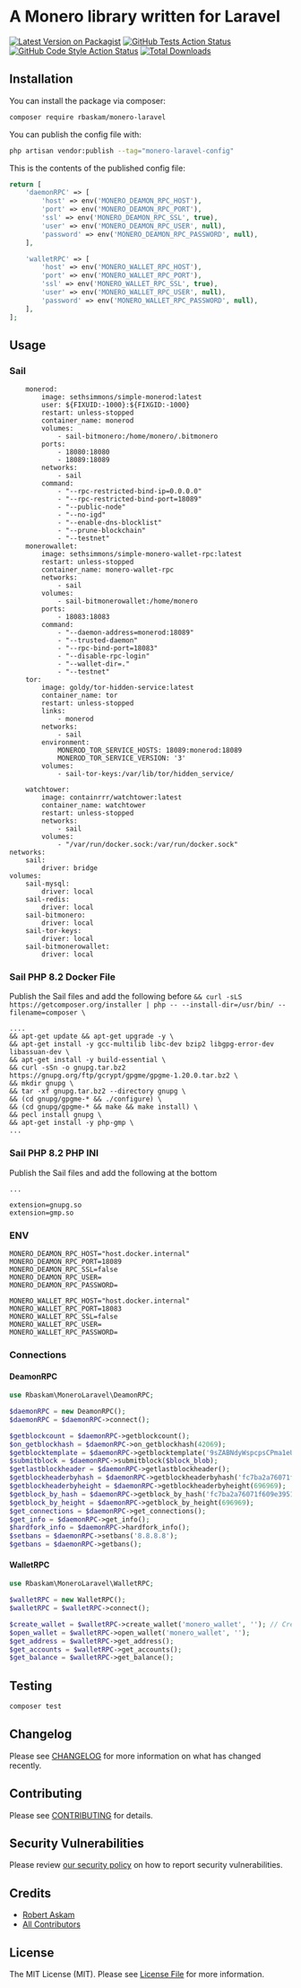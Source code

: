 # A Monero library written for Laravel

[![Latest Version on Packagist](https://img.shields.io/packagist/v/rbaskam/monero-laravel.svg?style=flat-square)](https://packagist.org/packages/rbaskam/monero-laravel)
[![GitHub Tests Action Status](https://img.shields.io/github/actions/workflow/status/rbaskam/monero-laravel/run-tests.yml?branch=main&label=tests&style=flat-square)](https://github.com/rbaskam/monero-laravel/actions?query=workflow%3Arun-tests+branch%3Amain)
[![GitHub Code Style Action Status](https://img.shields.io/github/actions/workflow/status/rbaskam/monero-laravel/fix-php-code-style-issues.yml?branch=main&label=code%20style&style=flat-square)](https://github.com/rbaskam/monero-laravel/actions?query=workflow%3A"Fix+PHP+code+style+issues"+branch%3Amain)
[![Total Downloads](https://img.shields.io/packagist/dt/rbaskam/monero-laravel.svg?style=flat-square)](https://packagist.org/packages/rbaskam/monero-laravel)

## Installation

You can install the package via composer:

```bash
composer require rbaskam/monero-laravel
```

You can publish the config file with:

```bash
php artisan vendor:publish --tag="monero-laravel-config"
```

This is the contents of the published config file:

```php
return [
    'daemonRPC' => [
        'host' => env('MONERO_DEAMON_RPC_HOST'),
        'port' => env('MONERO_DEAMON_RPC_PORT'),
        'ssl' => env('MONERO_DEAMON_RPC_SSL', true),
        'user' => env('MONERO_DEAMON_RPC_USER', null),
        'password' => env('MONERO_DEAMON_RPC_PASSWORD', null),
    ],

    'walletRPC' => [
        'host' => env('MONERO_WALLET_RPC_HOST'),
        'port' => env('MONERO_WALLET_RPC_PORT'),
        'ssl' => env('MONERO_WALLET_RPC_SSL', true),
        'user' => env('MONERO_WALLET_RPC_USER', null),
        'password' => env('MONERO_WALLET_RPC_PASSWORD', null),
    ],
];
```

## Usage

### Sail
```
    monerod:
        image: sethsimmons/simple-monerod:latest
        user: ${FIXUID:-1000}:${FIXGID:-1000}
        restart: unless-stopped
        container_name: monerod
        volumes:
            - sail-bitmonero:/home/monero/.bitmonero
        ports:
            - 18080:18080
            - 18089:18089
        networks:
            - sail
        command:
            - "--rpc-restricted-bind-ip=0.0.0.0"
            - "--rpc-restricted-bind-port=18089"
            - "--public-node"
            - "--no-igd"
            - "--enable-dns-blocklist"
            - "--prune-blockchain"
            - "--testnet"
    monerowallet:
        image: sethsimmons/simple-monero-wallet-rpc:latest
        restart: unless-stopped
        container_name: monero-wallet-rpc
        networks:
            - sail
        volumes:
            - sail-bitmonerowallet:/home/monero
        ports:
            - 18083:18083
        command:
            - "--daemon-address=monerod:18089"
            - "--trusted-daemon"
            - "--rpc-bind-port=18083"
            - "--disable-rpc-login"
            - "--wallet-dir=."
            - "--testnet"
    tor:
        image: goldy/tor-hidden-service:latest
        container_name: tor
        restart: unless-stopped
        links:
            - monerod
        networks:
            - sail
        environment:
            MONEROD_TOR_SERVICE_HOSTS: 18089:monerod:18089
            MONEROD_TOR_SERVICE_VERSION: '3'
        volumes:
            - sail-tor-keys:/var/lib/tor/hidden_service/

    watchtower:
        image: containrrr/watchtower:latest
        container_name: watchtower
        restart: unless-stopped
        networks:
            - sail
        volumes:
            - "/var/run/docker.sock:/var/run/docker.sock"
networks:
    sail:
        driver: bridge
volumes:
    sail-mysql:
        driver: local
    sail-redis:
        driver: local
    sail-bitmonero:
        driver: local
    sail-tor-keys:
        driver: local
    sail-bitmonerowallet:
        driver: local
```

### Sail PHP 8.2 Docker File
Publish the Sail files and add the following before `&& curl -sLS https://getcomposer.org/installer | php -- --install-dir=/usr/bin/ --filename=composer \`
```
....
&& apt-get update && apt-get upgrade -y \
&& apt-get install -y gcc-multilib libc-dev bzip2 libgpg-error-dev libassuan-dev \
&& apt-get install -y build-essential \
&& curl -sSn -o gnupg.tar.bz2 https://gnupg.org/ftp/gcrypt/gpgme/gpgme-1.20.0.tar.bz2 \
&& mkdir gnupg \
&& tar -xf gnupg.tar.bz2 --directory gnupg \
&& (cd gnupg/gpgme-* && ./configure) \
&& (cd gnupg/gpgme-* && make && make install) \
&& pecl install gnupg \
&& apt-get install -y php-gmp \
...

```

### Sail PHP 8.2 PHP INI
Publish the Sail files and add the following at the bottom
```
...

extension=gnupg.so
extension=gmp.so
```

### ENV
```
MONERO_DEAMON_RPC_HOST="host.docker.internal"
MONERO_DEAMON_RPC_PORT=18089
MONERO_DEAMON_RPC_SSL=false
MONERO_DEAMON_RPC_USER=
MONERO_DEAMON_RPC_PASSWORD=

MONERO_WALLET_RPC_HOST="host.docker.internal"
MONERO_WALLET_RPC_PORT=18083
MONERO_WALLET_RPC_SSL=false
MONERO_WALLET_RPC_USER=
MONERO_WALLET_RPC_PASSWORD=
```


### Connections

#### DeamonRPC

```php
use Rbaskam\MoneroLaravel\DeamonRPC;

$daemonRPC = new DeamonRPC();
$daemonRPC = $daemonRPC->connect();

$getblockcount = $daemonRPC->getblockcount();
$on_getblockhash = $daemonRPC->on_getblockhash(42069);
$getblocktemplate = $daemonRPC->getblocktemplate('9sZABNdyWspcpsCPma1eUD5yM3efTHfsiCx3qB8RDYH9UFST4aj34s5Ygz69zxh8vEBCCqgxEZxBAEC4pyGkN4JEPmUWrxn', 60);
$submitblock = $daemonRPC->submitblock($block_blob);
$getlastblockheader = $daemonRPC->getlastblockheader();
$getblockheaderbyhash = $daemonRPC->getblockheaderbyhash('fc7ba2a76071f609e39517dc0388a77f3e27cc2f98c8e933918121b729ee6f27');
$getblockheaderbyheight = $daemonRPC->getblockheaderbyheight(696969);
$getblock_by_hash = $daemonRPC->getblock_by_hash('fc7ba2a76071f609e39517dc0388a77f3e27cc2f98c8e933918121b729ee6f27');
$getblock_by_height = $daemonRPC->getblock_by_height(696969);
$get_connections = $daemonRPC->get_connections();
$get_info = $daemonRPC->get_info();
$hardfork_info = $daemonRPC->hardfork_info();
$setbans = $daemonRPC->setbans('8.8.8.8');
$getbans = $daemonRPC->getbans();

```

#### WalletRPC

```php
use Rbaskam\MoneroLaravel\WalletRPC;

$walletRPC = new WalletRPC();
$walletRPC = $walletRPC->connect(); 

$create_wallet = $walletRPC->create_wallet('monero_wallet', ''); // Creates a new wallet named monero_wallet with no passphrase.  Comment this line and edit the next line to use your own wallet
$open_wallet = $walletRPC->open_wallet('monero_wallet', '');
$get_address = $walletRPC->get_address();
$get_accounts = $walletRPC->get_accounts();
$get_balance = $walletRPC->get_balance();

```

## Testing

```bash
composer test
```

## Changelog

Please see [CHANGELOG](CHANGELOG.md) for more information on what has changed recently.

## Contributing

Please see [CONTRIBUTING](CONTRIBUTING.md) for details.

## Security Vulnerabilities

Please review [our security policy](../../security/policy) on how to report security vulnerabilities.

## Credits

- [Robert Askam](https://github.com/rbaskam)
- [All Contributors](../../contributors)

## License

The MIT License (MIT). Please see [License File](LICENSE.md) for more information.
